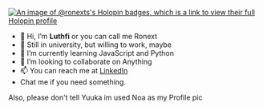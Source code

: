 [![An image of @ronexts's Holopin badges, which is a link to view their full Holopin profile](https://holopin.me/ronexts)](https://holopin.io/@ronexts)



- 👋 Hi, I’m <b>Luthfi</b> or you can call me Ronext
- 👀 Still in university, but willing to work, maybe
- 🌱 I’m currently learning JavaScript and Python
- 💞️ I’m looking to collaborate on Anything
- 📫 You can reach me at <a href="https://www.linkedin.com/in/m-luthfi-assidiq-0b978a241">LinkedIn</a>
- Chat me if you need something.

Also, please don't tell Yuuka im used Noa as my Profile pic

<!---
Ronexts/Ronexts is a ✨ special ✨ repository because its `README.md` (this file) appears on your GitHub profile.
You can click the Preview link to take a look at your changes.
--->
